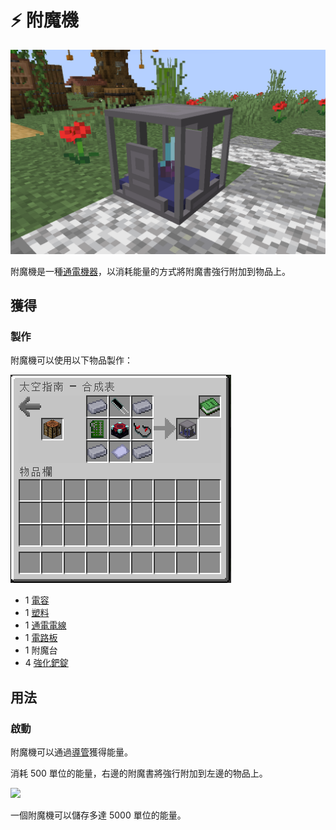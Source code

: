 # ⚡ 附魔機

![](<../.gitbook/assets/image (226).png>)

附魔機是一種[通電機器](../space/energy-systems.md)，以消耗能量的方式將附魔書強行附加到物品上。

## 獲得

### 製作

附魔機可以使用以下物品製作：

![](<../.gitbook/assets/image (225).png>)

* 1 [電容](Capacitor.md)
* 1 [塑料](Plastic.md)
* 1 [通電電線](Energized-Wire.md)
* 1 [電路板](Circuit-Board.md)
* 1 附魔台
* 4 [強化鈀錠](reinforced-palladium-ingot.md)

## 用法

### 啟動

附魔機可以通過[導管](Conduit.md)獲得能量。

消耗 500 單位的能量，右邊的附魔書將強行附加到左邊的物品上。

![](https://camo.githubusercontent.com/a9c0f0b4eefc7a2ab99a8e58c49c18e4ff5f954dc88877efc031265ab38b3569/68747470733a2f2f692e696d6775722e636f6d2f4870423945746d2e706e67)

一個附魔機可以儲存多達 5000 單位的能量。
